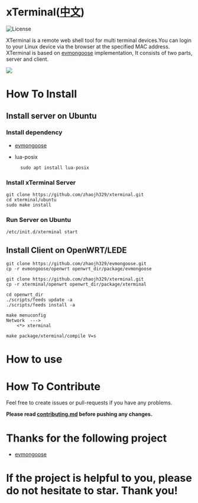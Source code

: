 # xTerminal([中文](https://github.com/zhaojh329/xterminal/blob/master/README_ZH.md))

![](https://img.shields.io/badge/license-GPLV3-brightgreen.svg?style=plastic "License")

XTerminal is a remote web shell tool for multi terminal devices.You can login to your Linux device via the browser at the specified MAC address.
XTerminal is based on [evmongoose](https://github.com/zhaojh329/evmongoose) implementation, It consists of two parts, server and client.

![](https://github.com/zhaojh329/xterminal/blob/master/xterminal.png)

# How To Install
## Install server on Ubuntu
### Install dependency
* [evmongoose](https://github.com/zhaojh329/evmongoose/blob/master/README.md)

* lua-posix

		sudo apt install lua-posix
    
### Install xTerminal Server
    git clone https://github.com/zhaojh329/xterminal.git
    cd xterminal/ubuntu
	sudo make install

### Run Server on Ubuntu
	/etc/init.d/xterminal start

## Install Client on OpenWRT/LEDE
	git clone https://github.com/zhaojh329/evmongoose.git
	cp -r evmongoose/openwrt openwrt_dir/package/evmongoose
	
	git clone https://github.com/zhaojh329/xterminal.git
	cp -r xterminal/openwrt openwrt_dir/package/xterminal
	
	cd openwrt_dir
	./scripts/feeds update -a
	./scripts/feeds install -a
	
	make menuconfig
	Network  --->
	    <*> xterminal
	
	make package/xterminal/compile V=s

# How to use


# How To Contribute
Feel free to create issues or pull-requests if you have any problems.

**Please read [contributing.md](https://github.com/zhaojh329/xterminal/blob/master/contributing.md)
before pushing any changes.**

# Thanks for the following project
* [evmongoose](https://github.com/zhaojh329/evmongoose)

# If the project is helpful to you, please do not hesitate to star. Thank you!
